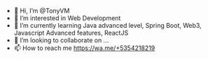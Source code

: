 - 👋 Hi, I’m @TonyVM
- 👀 I’m interested in Web Development
- 🌱 I’m currently learning Java advanced level, Spring Boot, Web3, Javascript Advanced features, ReactJS
- 💞️ I’m looking to collaborate on ...
- 📫 How to reach me https://wa.me/+5354218219

<!---
TonyVM/TonyVM is a ✨ special ✨ repository because its `README.md` (this file) appears on your GitHub profile.
You can click the Preview link to take a look at your changes.
--->
